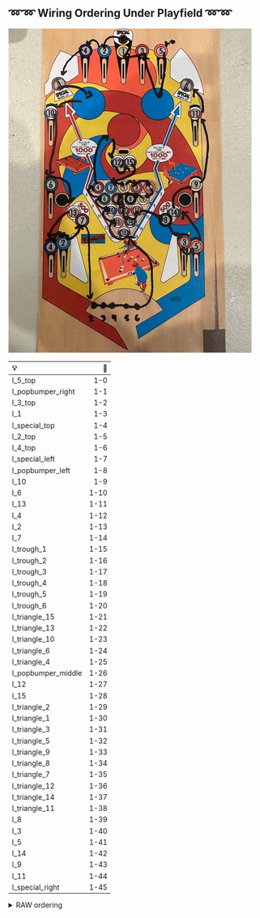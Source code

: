 ## ➿➿ Wiring Ordering Under Playfield ➿➿  
  
<img src="./img/playfield_lights_order.jpeg">  
  
| 💡  | 🔌 |
| :--- | ---: |
| l_5_top | 1-0 |
| l_popbumper_right | 1-1|
| l_3_top | 1-2|
| l_1 | 1-3|
| l_special_top | 1-4|
| l_2_top | 1-5|
| l_4_top | 1-6|
| l_special_left | 1-7|
| l_popbumper_left | 1-8|
| l_10 | 1-9|
| l_6 | 1-10|
| l_13 | 1-11|
| l_4 | 1-12|
| l_2 | 1-13|
| l_7 | 1-14|
| l_trough_1 | 1-15|
| l_trough_2 | 1-16|
| l_trough_3 | 1-17|
| l_trough_4 | 1-18|
| l_trough_5| 1-19|
| l_trough_6| 1-20|
| l_triangle_15| 1-21|
| l_triangle_13| 1-22|
| l_triangle_10| 1-23|
| l_triangle_6| 1-24|
| l_triangle_4| 1-25|
| l_popbumper_middle| 1-26|
| l_12| 1-27|
| l_15| 1-28|
| l_triangle_2 | 1-29|
| l_triangle_1 | 1-30|
| l_triangle_3 | 1-31|
| l_triangle_5| 1-32|
| l_triangle_9| 1-33|
| l_triangle_8| 1-34|
| l_triangle_7| 1-35|
| l_triangle_12| 1-36|
| l_triangle_14| 1-37|
| l_triangle_11| 1-38|
| l_8| 1-39|   
| l_3| 1-40|   
| l_5| 1-41|   
| l_14| 1-42|   
| l_9| 1-43|
| l_11| 1-44|
| l_special_right| 1-45|         

<details><summary>RAW ordering</summary>
<p>

```
(1-0) l_5_top > l_popbumper_right > l_3_top > l_1 > l_special_top > l_2_top > l_4_top > l_special_left > l_popbumper_left > l_10 > l_6 > l_13 > l_4 > l_2 > l_7 > 
l_trough_1 > l_trough_2 > l_trough_3 > l_trough_4 > l_trough_5 > l_trough_6 > l_triangle_15 > l_triangle_13 > l_triangle_10 > l_triangle_6 > l_triangle_4 > l_popbumper_middle > l_12 > l_15 > l_triangle_2 > l_triangle_1 > l_triangle_3 > l_triangle_5 >  l_triangle_9 > l_triangle_8 > l_triangle_7 > l_triangle_12 > l_triangle_14 > l_triangle_11 > l_8 > l_3 > l_5 > l_14 > l_9 >  l_11 > l_special_right
```

</p>
</details>